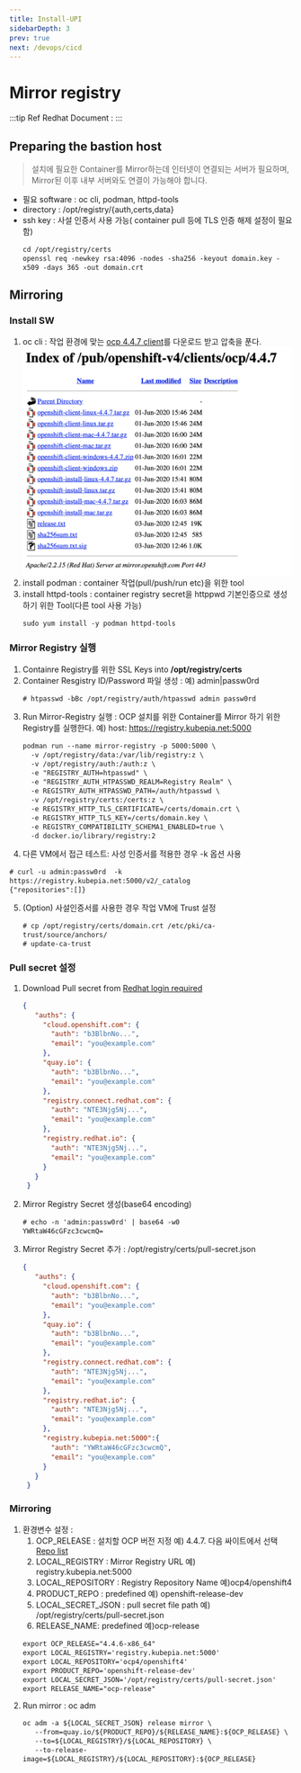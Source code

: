 ```yaml
---
title: Install-UPI
sidebarDepth: 3
prev: true
next: /devops/cicd
---
```


# Mirror registry
:::tip Ref
Redhat Document : [](https://docs.openshift.com/container-platform/4.4/installing/install_config/installing-restricted-networks-preparations.html)
:::

## Preparing the bastion host
> 설치에 필요한 Container를 Mirror하는데 인터넷이 연결되는 서버가 필요하며, \
> Mirror된 이후 내부 서버와도 연결이 가능해야 합니다.

- 필요 software : oc cli, podman, httpd-tools
- directory : /opt/registry/{auth,certs,data}
- ssh key : 사설 인증서 사용 가능( container pull 등에 TLS 인증 해제 설정이 필요함)
  ``` shell
  cd /opt/registry/certs
  openssl req -newkey rsa:4096 -nodes -sha256 -keyout domain.key -x509 -days 365 -out domain.crt
  ```

## Mirroring

### Install SW

1. oc cli : 작업 환경에 맞는 [ocp 4.4.7 client](https://mirror.openshift.com/pub/openshift-v4/clients/ocp/4.4.7/)를 다운로드 받고 압축을 푼다.
  ![](./img/2020-06-07-20-22-51.png)
2. install podman : container 작업(pull/push/run etc)을 위한 tool
3. install httpd-tools : container registry secret을 httppwd 기본인증으로 생성하기 위한 Tool(다른 tool 사용 가능)
   ```shell
   sudo yum install -y podman httpd-tools

   ```
### Mirror Registry 실행

1. Containre Registry를 위한 SSL Keys into **/opt/registry/certs**
2. Container Resgistry ID/Password 파일 생성 : 예) admin|passw0rd
   ```shell
   # htpasswd -bBc /opt/registry/auth/htpasswd admin passw0rd
   ```
3. Run Mirror-Registry 실행 : OCP 설치를 위한 Container를 Mirror 하기 위한 Registry를 실행한다. 예) host: https://registry.kubepia.net:5000 
   ```shell
   podman run --name mirror-registry -p 5000:5000 \
     -v /opt/registry/data:/var/lib/registry:z \
     -v /opt/registry/auth:/auth:z \
     -e "REGISTRY_AUTH=htpasswd" \
     -e "REGISTRY_AUTH_HTPASSWD_REALM=Registry Realm" \
     -e REGISTRY_AUTH_HTPASSWD_PATH=/auth/htpasswd \
     -v /opt/registry/certs:/certs:z \
     -e REGISTRY_HTTP_TLS_CERTIFICATE=/certs/domain.crt \
     -e REGISTRY_HTTP_TLS_KEY=/certs/domain.key \
     -e REGISTRY_COMPATIBILITY_SCHEMA1_ENABLED=true \
     -d docker.io/library/registry:2
   ```
4. 다른 VM에서 접근 테스트: 사성 인증서를 적용한 경우 -k 옵션 사용
  ```shell
  # curl -u admin:passw0rd  -k https://registry.kubepia.net:5000/v2/_catalog
  {"repositories":[]}
  ```
5. (Option) 사설인증서를 사용한 경우 작업 VM에 Trust 설정
   ```shell
   # cp /opt/registry/certs/domain.crt /etc/pki/ca-trust/source/anchors/
   # update-ca-trust
   ```

### Pull secret 설정

1. Download Pull secret from [Redhat login required](https://cloud.redhat.com/openshift/install/pull-secret)
   ``` json
   {
      "auths": {
        "cloud.openshift.com": {
          "auth": "b3BlbnNo...",
          "email": "you@example.com"
        },
        "quay.io": {
          "auth": "b3BlbnNo...",
          "email": "you@example.com"
        },
        "registry.connect.redhat.com": {
          "auth": "NTE3Njg5Nj...",
          "email": "you@example.com"
        },
        "registry.redhat.io": {
          "auth": "NTE3Njg5Nj...",
          "email": "you@example.com"
        }
      }
    }
    ```
2. Mirror Registry Secret 생성(base64 encoding)
   ```shell
   # echo -n 'admin:passw0rd' | base64 -w0
   YWRtaW46cGFzc3cwcmQ=
   ```
3. Mirror Registry Secret 추가 : /opt/registry/certs/pull-secret.json
   ```json
   {
      "auths": {
        "cloud.openshift.com": {
          "auth": "b3BlbnNo...",
          "email": "you@example.com"
        },
        "quay.io": {
          "auth": "b3BlbnNo...",
          "email": "you@example.com"
        },
        "registry.connect.redhat.com": {
          "auth": "NTE3Njg5Nj...",
          "email": "you@example.com"
        },
        "registry.redhat.io": {
          "auth": "NTE3Njg5Nj...",
          "email": "you@example.com"
        },
        "registry.kubepia.net:5000":{
          "auth": "YWRtaW46cGFzc3cwcmQ",
          "email": "you@example.com"
        }
      }
    }
    ```

### Mirroring

1. 환경변수 설정 : 
   1. OCP_RELEASE : 설치할 OCP 버전 지정 예) 4.4.7. 다음 싸이트에서 선택 [Repo list](https://quay.io/repository/openshift-release-dev/ocp-release?tab=tags)
   2. LOCAL_REGISTRY : Mirror Registry URL 예) registry.kubepia.net:5000
   3. LOCAL_REPOSITORY : Registry Repository Name 예)ocp4/openshift4
   4. PRODUCT_REPO : predefined 예) openshift-release-dev
   5. LOCAL_SECRET_JSON : pull secret file path 예) /opt/registry/certs/pull-secret.json
   6. RELEASE_NAME: predefined 예)ocp-release
   ```shell
   export OCP_RELEASE="4.4.6-x86_64" 
   export LOCAL_REGISTRY='registry.kubepia.net:5000' 
   export LOCAL_REPOSITORY='ocp4/openshift4' 
   export PRODUCT_REPO='openshift-release-dev' 
   export LOCAL_SECRET_JSON='/opt/registry/certs/pull-secret.json' 
   export RELEASE_NAME="ocp-release"
   ```
2. Run mirror : oc adm
   ```shell
   oc adm -a ${LOCAL_SECRET_JSON} release mirror \
      --from=quay.io/${PRODUCT_REPO}/${RELEASE_NAME}:${OCP_RELEASE} \
      --to=${LOCAL_REGISTRY}/${LOCAL_REPOSITORY} \
      --to-release-image=${LOCAL_REGISTRY}/${LOCAL_REPOSITORY}:${OCP_RELEASE} 
   ```
